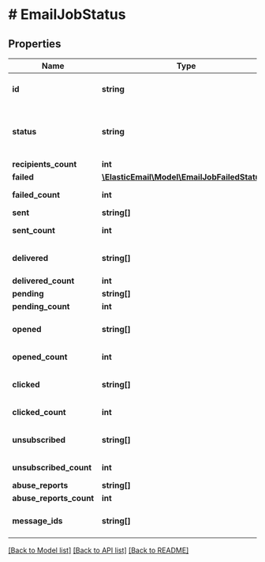 # # EmailJobStatus

## Properties

Name | Type | Description | Notes
------------ | ------------- | ------------- | -------------
**id** | **string** | ID number of your attachment | [optional]
**status** | **string** | Name of status: submitted, complete, in_progress | [optional]
**recipients_count** | **int** |  | [optional]
**failed** | [**\ElasticEmail\Model\EmailJobFailedStatus[]**](EmailJobFailedStatus.md) |  | [optional]
**failed_count** | **int** | Total emails failed. | [optional]
**sent** | **string[]** |  | [optional]
**sent_count** | **int** | Total emails sent. | [optional]
**delivered** | **string[]** | Number of delivered messages | [optional]
**delivered_count** | **int** |  | [optional]
**pending** | **string[]** |  | [optional]
**pending_count** | **int** |  | [optional]
**opened** | **string[]** | Number of opened messages | [optional]
**opened_count** | **int** | Total emails opened. | [optional]
**clicked** | **string[]** | Number of clicked messages | [optional]
**clicked_count** | **int** | Total emails clicked | [optional]
**unsubscribed** | **string[]** | Number of unsubscribed messages | [optional]
**unsubscribed_count** | **int** | Total emails unsubscribed | [optional]
**abuse_reports** | **string[]** |  | [optional]
**abuse_reports_count** | **int** |  | [optional]
**message_ids** | **string[]** | List of all MessageIDs for this job. | [optional]

[[Back to Model list]](../../README.md#models) [[Back to API list]](../../README.md#endpoints) [[Back to README]](../../README.md)
